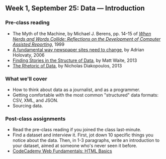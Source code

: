 ## Week 1, September 25: Data — Introduction

### Pre-class reading

- The Myth of the Machine, by Michael J. Berens, pp. 14-15 of [*When Nerds and Words Collide: Reflections on the Development of Computer Assisted Reporting*](https://www.documentcloud.org/documents/757701-nerds-and-words.html), 1999
- [A fundamental way newspaper sites need to change](http://www.holovaty.com/writing/fundamental-change/), by Adrian Holovaty, 2006
- [Finding Stories in the Structure of Data](http://source.mozillaopennews.org/en-US/learning/finding-stories-structure-data/), by Matt Waite, 2013
- [The Rhetoric of Data](http://towcenter.org/blog/the-rhetoric-of-data/), by Nicholas Diakopoulos, 2013

### What we'll cover

- How to think about data as a journalist, and as a programmer. 
- Getting comfortable with the most common "structured" data formats: CSV, XML, and JSON. 
- Sourcing data.

### Post-class assignments

- Read the pre-class reading if you joined the class last-minute.
- Find a dataset and interview it. First, jot down 10 specific things you notice about the data. Then, in 1-3 paragraphs, write an introduction to your dataset, aimed at someone who's never seen it before.
- [CodeCademy Web Fundamentals: HTML Basics](http://www.codecademy.com/courses/web-beginner-en-HZA3b/)

